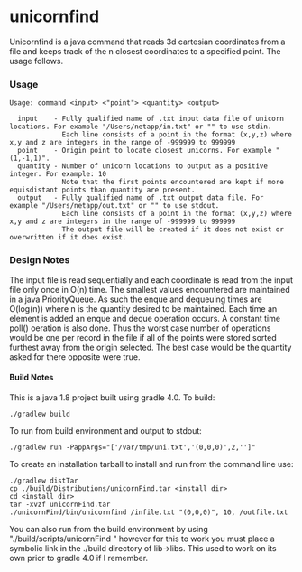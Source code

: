 # unicornfind
Unicornfind is a java command that reads 3d cartesian coordinates from a file and keeps track of the n closest coordinates to a specified point. The usage follows.

### Usage
```
Usage: command <input> <"point"> <quantity> <output>

  input    - Fully qualified name of .txt input data file of unicorn locations. For example "/Users/netapp/in.txt" or "" to use stdin.
             Each line consists of a point in the format (x,y,z) where x,y and z are integers in the range of -999999 to 999999
  point    - Origin point to locate closest unicorns. For example "(1,-1,1)".
  quantity - Number of unicorn locations to output as a positive integer. For example: 10
             Note that the first points encountered are kept if more equisdistant points than quantity are present.
  output   - Fully qualified name of .txt output data file. For example "/Users/netapp/out.txt" or "" to use stdout.
             Each line consists of a point in the format (x,y,z) where x,y and z are integers in the range of -999999 to 999999
             The output file will be created if it does not exist or overwritten if it does exist.
```
### Design Notes
The input file is read sequentially and each coordinate is read from the input file only once in O(n) time. The smallest values encountered are maintained in a java  PriorityQueue. As such the enque and dequeuing times are O(log(n)) where n is the quantity desired to be maintained. Each time an element is added an enque and deque operation occurs. A constant time poll() oeration is also done.
Thus the worst case number of operations would be one per record in the file if all of the points were stored sorted furthest away from the origin selected. The best case would be the quantity asked for there opposite were true. 

#### Build Notes
This is a java 1.8 project built using gradle 4.0. To build:
```
./gradlew build
```
To run from build environment and output to stdout:
```
./gradlew run -PappArgs="['/var/tmp/uni.txt','(0,0,0)',2,'']"
```
To create an installation tarball to install and run from the command line use:
```
./gradlew distTar
cp ./build/Distributions/unicornFind.tar <install dir>
cd <install dir>
tar -xvzf unicornFind.tar 
./unicornFind/bin/unicornfind /infile.txt "(0,0,0)", 10, /outfile.txt 
```
You can also run from the build environment by using "./build/scripts/unicornFind <args>" however for this to work you must place a symbolic link in the ./build directory of lib->libs. This used to work on its own prior to gradle 4.0 if I remember.
